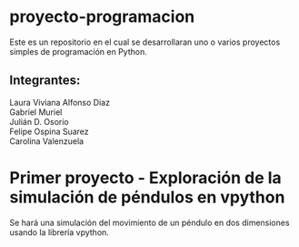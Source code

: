 # proyecto-programacion
Este es un repositorio en el cual se desarrollaran uno o varios proyectos simples de programación en Python.
## Integrantes:
  Laura Viviana Alfonso Diaz  
  Gabriel Muriel    
  Julián D. Osorio    
  Felipe Ospina Suarez   
  Carolina Valenzuela  
# Primer proyecto - Exploración de la simulación de péndulos en vpython
Se hará una simulación del movimiento de un péndulo en dos dimensiones usando la librería vpython.



  
